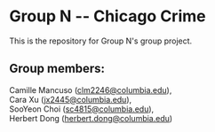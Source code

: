 # Group N -- Chicago Crime
This is the repository for Group N's group project.
## Group members:
Camille Mancuso (clm2246@columbia.edu),   
Cara Xu (jx2445@columbia.edu),   
SooYeon Choi (sc4815@columbia.edu),   
Herbert Dong (herbert.dong@columbia.edu) 
